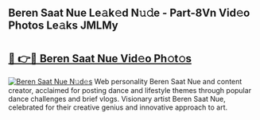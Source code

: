 ## Beren Saat Nue Le𝚊k𝚎d N𝚞𝚍e - Part-8Vn Vid𝚎o Photos Le𝚊ks JMLMy

# <h2><a href="http://fb00at.evod.top/?m=Beren+Saat+Nue">🔗 👉🔴 Beren Saat Nue Vid𝚎o Ph𝚘t𝚘s</a></h2>

[![Beren Saat Nue N𝚞d𝚎s](https://i.imgur.com/8V9OHl7.gif)](http://fb00at.evod.top/?m=Beren+Saat+Nue)
Web personality Beren Saat Nue and content creator, acclaimed for posting dance and lifestyle themes through popular dance challenges and brief vlogs. Visionary artist Beren Saat Nue, celebrated for their creative genius and innovative approach to art. 
